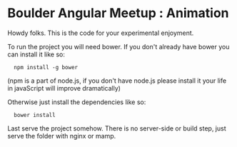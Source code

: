 Boulder Angular Meetup : Animation
========================

Howdy folks. This is the code for your experimental enjoyment.

To run the project you will need bower. If you don't already have bower
you can install it like so:

```
  npm install -g bower
```

(npm is a part of node.js, if you don't have node.js please install it
your life in javaScript will improve dramatically)

Otherwise just install the dependencies like so:

```
  bower install
```

Last serve the project somehow. There is no server-side or build step,
just serve the folder with nginx or mamp.

